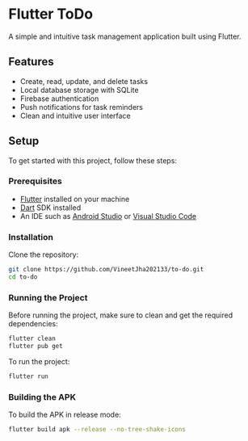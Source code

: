 # Flutter ToDo

A simple and intuitive task management application built using Flutter.

## Features
- Create, read, update, and delete tasks
- Local database storage with SQLite
- Firebase authentication
- Push notifications for task reminders
- Clean and intuitive user interface

## Setup

To get started with this project, follow these steps:

### Prerequisites

- [Flutter](https://flutter.dev/docs/get-started/install) installed on your machine
- [Dart](https://dart.dev/get-dart) SDK installed
- An IDE such as [Android Studio](https://developer.android.com/studio) or [Visual Studio Code](https://code.visualstudio.com/)

### Installation

Clone the repository:

```sh
git clone https://github.com/VineetJha202133/to-do.git
cd to-do
```

### Running the Project

Before running the project, make sure to clean and get the required dependencies:

```sh
flutter clean
flutter pub get
```

To run the project:

```sh
flutter run
```

### Building the APK

To build the APK in release mode:

```sh
flutter build apk --release --no-tree-shake-icons
```



